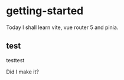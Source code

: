 # getting-started

Today I shall learn vite, vue router 5 and pinia.

## test
testtest

Did I make it?